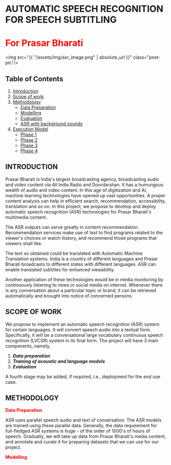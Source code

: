 <!--
<style TYPE="text/css">
code.has-jax {font: inherit; font-size: 100%; background: inherit; border: inherit;}
</style>
<script type="text/x-mathjax-config">
MathJax.Hub.Config({
    tex2jax: {
        inlineMath: [['$','$'], ['\\(','\\)']],
        skipTags: ['script', 'noscript', 'style', 'textarea', 'pre'] // removed 'code' entry
    }
});
MathJax.Hub.Queue(function() {
    var all = MathJax.Hub.getAllJax(), i;
    for(i = 0; i < all.length; i += 1) {
        all[i].SourceElement().parentNode.className += ' has-jax';
    }
});
</script>
<script type="text/javascript" src="https://cdnjs.cloudflare.com/ajax/libs/mathjax/2.7.4/MathJax.js?config=TeX-AMS_HTML-full"></script>

**Estimated Enrollment:** 40
-->

# AUTOMATIC SPEECH RECOGNITION FOR SPEECH SUBTITLING
# <span style= 'color:red'>For Prasar Bharati</span>
<img src="{{ "/assets/img/asr_image.png" | absolute_url }}" class="post-pic"/>
<br />

## Table of Contents
1. [Introduction](#introduction)
2. [Scope of work](#scope-of-work)
3. [Methodology](#methodolgy)
    * [Data Preparation](#data-preparation)
    * [Modelling](#modelling)
    * [Evaluation](#evaluation)
    * [ASR with background sounds](#asr-with-background-sounds)
4. [Execution Model](#execution-model)
    * [Phase 1](#phase-1)
    * [Phase 2](#phase-2)
    * [Phase 3](#phase-3)
    * [Phase 4](#phase-4)

## **INTRODUCTION**
Prasar Bharati is India's largest broadcasting agency, broadcasting audio and video content via All India Radio and Doordarshan. It has a humungous wealth of audio and video content. In this age of digitization and AI, machine learning technologies have opened up vast opportunities. A proper content analysis can help in efficient search, recommendation, accessibility, translation and so on. In this project, we propose to develop and deploy automatic speech recognition (ASR) technologies for Prasar Bharati's multimedia content.

The ASR outputs can serve greatly in content recommendation. Recommendation services make use of text to find programs related to the viewer's choices or watch history, and recommend those programs that viewers shall like.

The text so obtained could be translated with Automatic Machine Translation systems. India is a country of different languages and Prasar Bharati broadcasts to different states with different languages. ASR can enable translated subtitles for enhanced viewability.

Another application of these technologies would be in media monitoring by continuously listening to news or social media on internet. Whenever there is any conversation about a particular topic or brand, it can be retrieved automatically and brought into notice of concerned persons.

## **SCOPE OF WORK**
We propose to implement an automatic speech recognition (ASR) system for certain languages. It will convert speech audio into a textual form. 
Specifically, it will be a conversational large vocabulary continuous speech recognition (LVCSR) system in its final form. The project will have 3 main components, namely, 

1.	***Data preparation***
2.	***Training of acoustic and language models***
3.	***Evaluation*** 

A fourth stage may be added, if required, i.e., deployment for the end use case.

## **METHODOLOGY**

**<span style= 'color:red'>Data Preparation</span>**

ASR uses parallel speech audio and text of conversation. The ASR models are trained using these parallel data. Generally, the data requirement for full-fledged ASR systems is huge - of the order of 1000's of hours of speech. Gradually, we will take up data from Prasar Bharati's media content, and annotate and curate it for preparing datasets that we can use for our project.

**<span style= 'color:red'>Modelling</span>**



